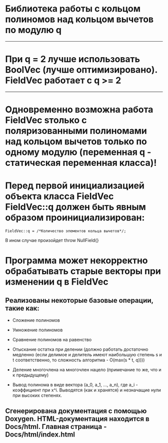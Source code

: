 # Библиотека работы с кольцом полиномов над кольцом вычетов по модулю q

________________________________________________________________________________________________________________________

# При q = 2 лучше использовать BoolVec (лучше оптимизировано). FieldVec работает с q >= 2

________________________________________________________________________________________________________________________

# Одновременно возможна работа FieldVec sтолько с поляризованными полиномами над кольцом вычетов только по одному модулю (переменная q - статическая переменная класса)!
# Перед первой инициализацией объекта класса FieldVec FieldVec::q должен быть явным образом проинициализирован:

```
FieldVec::q = /*Количество элементов кольца вычетов*/;
```

В ином случае произойдет throw NullField{}

# Программа может некорректно обрабатывать старые векторы при изменении q в FieldVec

## Реализованы некоторые базовые операции, такие как:

- Сложение полиномов

- Умножение полиномов

- Сравнение полиномов на равенство

- Отыскание остатка при делении (должно работать достаточно медленно (если делимое и делитель имеют наибольшую степень s и t соответственно, то сложность алгоритма - O(max(s * t, q))))

- Деление многочлена на многочлен нацело (примечание то же, что и к предыдущему)

- Вывод полинома в виде вектора (a_0, a_1, ..., a_n), где a_i - коэффициент при x^i. Выводятся (как и хранятся) и незначащие нули при высоких степенях.

## Сгенерирована документация с помощью Doxygen. HTML-документация находится в Docs/html. Главная страница - Docs/html/index.html
